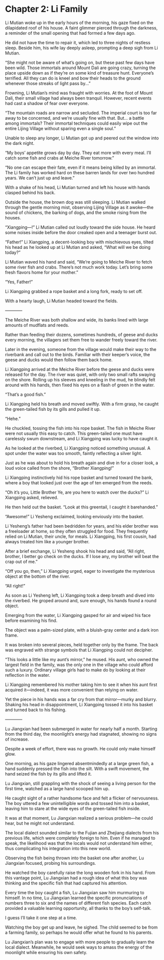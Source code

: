 # Chapter 2: Li Family

Li Mutian woke up in the early hours of the morning, his gaze fixed on the dilapidated roof of his house. A faint glimmer pierced through the darkness, a reminder of the small opening that had formed a few days ago.

He did not have the time to repair it, which led to three nights of restless sleep. Beside him, his wife lay deeply asleep, prompting a deep sigh from Li Mutian.

“She might not be aware of what’s going on, but these past few days have been wild. Those immortals around Mount Dali are going crazy, turning the place upside down as if they’re on some kind of treasure hunt. Everyone’s terrified. All they can do is kneel and bow their heads to the ground whenever those streaks of light pass by...”

Frowning, Li Mutian’s mind was fraught with worries. At the foot of Mount Dali, their small village had always been tranquil. However, recent events had cast a shadow of fear over everyone.

“The mountain roads are narrow and secluded. The imperial court is too far away to be concerned, and we’re usually fine with that. But... a battle among immortals? Their immortal techniques could easily wipe out the entire Lijing Village without sparing even a single soul.”

Unable to sleep any longer, Li Mutian got up and peered out the window into the dark night.

“My boys’ appetite grows day by day. They eat more with every meal. I’ll catch some fish and crabs at Meiche River tomorrow.”

“No one can escape their fate, even if it means being killed by an immortal. The Li family has worked hard on these barren lands for over two hundred years. We can’t just up and leave.”

With a shake of his head, Li Mutian turned and left his house with hands clasped behind his back.

Outside the house, the brown dog was still sleeping. Li Mutian walked through the gentle morning mist, observing Lijing Village as it awoke—the sound of chickens, the barking of dogs, and the smoke rising from the houses.

“Xiangping—!” Li Mutian called out loudly toward the side house. He heard some noises inside before the door creaked open and a teenager burst out.

“Father!” Li Xiangping, a decent-looking boy with mischievous eyes, tilted his head as he looked up at Li Mutian and asked, “What will we be doing today?”

Li Mutian waved his hand and said, “We’re going to Meiche River to fetch some river fish and crabs. There’s not much work today. Let’s bring some fresh flavors home for your mother.”

“Yes, Father!”

Li Xiangping grabbed a rope basket and a long fork, ready to set off.

With a hearty laugh, Li Mutian headed toward the fields.

————

The Meiche River was both shallow and wide, its banks lined with large amounts of mudflats and reeds.

Rather than feeding their dozens, sometimes hundreds, of geese and ducks every morning, the villagers set them free to wander freely toward the river.

Later in the evening, someone from the village would make their way to the riverbank and call out to the birds. Familiar with their keeper’s voice, the geese and ducks would then follow them back home.

Li Xiangping arrived at the Meiche River before the geese and ducks were released for the day. The river was quiet, with only two small rafts swaying on the shore. Rolling up his sleeves and kneeling in the mud, he blindly felt around with his hands, then fixed his eyes on a flash of green in the water.

“That’s a good fish.”

Li Xiangping held his breath and moved swiftly. With a firm grasp, he caught the green-tailed fish by its gills and pulled it up.

“Hehe.”

He chuckled, tossing the fish into his rope basket. The fish in Meiche River were not usually this easy to catch. This green-tailed one must have carelessly swum downstream, and Li Xiangping was lucky to have caught it.

As he looked at the riverbed, Li Xiangping noticed something unusual. A spot under the water was too smooth, faintly reflecting a silver light.

Just as he was about to hold his breath again and dive in for a closer look, a loud voice called from the shore, “Brother Xiangping!”

Li Xiangping instinctively hid his rope basket and turned toward the bank, where a boy that looked just over the age of ten emerged from the reeds.

“Oh it’s you, Little Brother Ye, are you here to watch over the ducks?” Li Xiangping asked, relieved.

He then held out the basket. “Look at this greentail, I caught it barehanded.”

“Awesome!” Li Yesheng exclaimed, looking enviously into the basket.

Li Yesheng’s father had been bedridden for years, and his elder brother was a freeloader at home, so they often struggled for food. They frequently relied on Li Mutian, their uncle, for meals. Li Xiangping, his first cousin, had always treated him like a younger brother.

After a brief exchange, Li Yesheng shook his head and said, “All right, brother, I better go check on the ducks. If I lose any, my brother will beat the crap out of me.”

“Off you go, then,” Li Xiangping urged, eager to investigate the mysterious object at the bottom of the river.

“All right!”

As soon as Li Yesheng left, Li Xiangping took a deep breath and dived into the riverbed. He groped around and, sure enough, his hands found a round object.

Emerging from the water, Li Xiangping gasped for air and wiped his face before examining his find.

The object was a palm-sized plate, with a bluish-gray center and a dark iron frame.

It was broken into several pieces, held together only by the frame. The back was engraved with strange symbols that Li Xiangping could not decipher.

“This looks a little like my aunt’s mirror," he mused. His aunt, who owned the largest field in the family, was the only one in the village who could afford such a luxury. Ordinary village girls had to make do by looking at their reflection in the water.

Li Xiangping remembered his mother taking him to see it when his aunt first acquired it—indeed, it was more convenient than relying on water.

Yet the piece in his hands was a far cry from that mirror—murky and blurry. Shaking his head in disappointment, Li Xiangping tossed it into his basket and turned back to his fishing.

————

Lu Jiangxian had been submerged in water for nearly half a month. Starting from the third day, the moonlight’s energy had stagnated, showing no signs of increase.

Despite a week of effort, there was no growth. He could only make himself glow.

One morning, as his gaze lingered absentmindedly at a large green fish, a hand suddenly pressed the fish into the silt. With a swift movement, the hand seized the fish by its gills and lifted it.

Lu Jiangxian, still grappling with the shock of seeing a living person for the first time, watched as a large hand scooped him up.

He caught sight of a rather handsome face and felt a flicker of nervousness. The boy uttered a few unintelligible words and tossed him into a basket, leaving him to stare at the wide eyes of the green-tailed fish inside.

It was at that moment, Lu Jiangxian realized a serious problem—he could hear, but he might not understand.

The local dialect sounded similar to the Fujian and Zhejiang dialects from his previous life, which were completely foreign to him. Even if he managed to speak, the likelihood was that the locals would not understand him either, thus complicating his integration into this new world.

Observing the fish being thrown into the basket one after another, Lu Jiangxian focused, probing his surroundings.

He watched the boy carefully raise the long wooden fork in his hand. From this vantage point, Lu Jiangxian had a rough idea of what this boy was thinking and the specific fish that had captured his attention.

Every time the boy caught a fish, Lu Jiangxian saw him murmuring to himself. In no time, Lu Jiangxian learned the specific pronunciations of numbers three to six and the names of different fish species. Each catch provided a valuable learning opportunity, all thanks to the boy’s self-talk.

I guess I’ll take it one step at a time.

Watching the boy get up and leave, he sighed. The child seemed to be from a farming family, so perhaps he would offer what he found to his parents.

Lu Jiangxian’s plan was to engage with more people to gradually learn the local dialect. Meanwhile, he would seek ways to amass the energy of the moonlight while ensuring his own safety.
